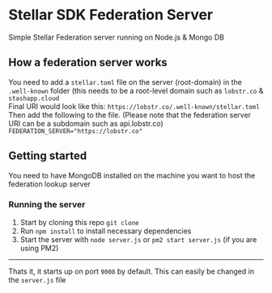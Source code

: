 # Stellar SDK Federation Server<br>
Simple Stellar Federation server running on Node.js & Mongo DB

## How a federation server works
You need to add a `stellar.toml` file on the server (root-domain) in the `.well-known` folder (this needs to be a root-level domain such as `lobstr.co` & `stashapp.cloud`<br>
Final URI would look like this: `https://lobstr.co/.well-known/stellar.toml`<br>
Then add the following to the file. (Please note that the federation server URI can be a subdomain such as api.lobstr.co)
`FEDERATION_SERVER="https://lobstr.co"`

## Getting started<br>
You need to have MongoDB installed on the machine you want to host the federation lookup server

### Running the server
1. Start by cloning this repo `git clone`
2. Run `npm install` to install necessary dependencies
3. Start the server with `node server.js` or `pm2 start server.js` (if you are using PM2)
-------------
Thats it, it starts up on port `9008` by default. This can easily be changed in the `server.js` file
